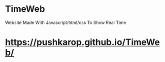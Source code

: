 # TimeWeb
Website Made With Javascript/html/css To Show Real Time

# https://pushkarop.github.io/TimeWeb/
